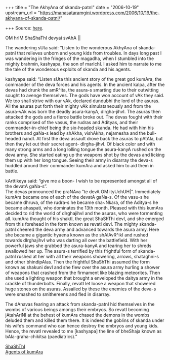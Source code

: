 +++
title = "The AkhyAna of skanda-patnI"
date = "2006-10-19"
upstream_url = "https://manasataramgini.wordpress.com/2006/10/19/the-akhyana-of-skanda-patni/"

+++
Source: [here](https://manasataramgini.wordpress.com/2006/10/19/the-akhyana-of-skanda-patni/).



OM hrIM ShaShaThI devyai svAhA \|\|

The wandering sUta said: “Listen to the wonderous AkhyAna of
skanda-patnI that relieves unborn and young kids from troubles. In days
long past I was wandering in the fringes of the magadha, when I stumbled
into the mighty brahmin, kashyapa, the son of marIchI. I asked him to
narrate to me the tale of the wonderous exploits of skanda and his
agents.

kashyapa said: “Listen sUta this ancient story of the great god kumAra,
the commander of the deva forces and his agents. In the ancient kalpa,
after the devas had drunk the amR^ita, the asura-s smarting due to their
outwitting sought to avenge themselves. The gods have won account of vAk
they said. We too shall strive with our vAk, declared dundubhi the lord
of the asuras. All the asuras put forth their mighty vAk simulataneously
and from the asura-vAk was born the deadly asura-kanyA, dIrgha-jihvI.
The asuras then attacked the gods and a fierce battle broke out. The
devas fought with their ranks comprised of the vasus, the rudras and
Adityas, and their commander-in-chief being the six-headed skanda. He
had with him his brothers and gaNa-s lead by shAkha, vishAkha, nejamesha
and the bull-headed nandI. At first the deva assault drove back the
asuras to pAtAla, but then they let out their secret agent-
dIrgha-jihvI. Of black color and with many strong arms and a long
lolling tongue the asura-kanyA rushed on the deva army. She started
eating up the weapons shot by the devas and licking them up with her
long tongue. Seeing their army in disarray the deva-s huddled around
their commander kumAra and asked him to aid them in battle.

kArttikeya said: “give me a boon- I wish to be represented amongst all
of the devatA gaNa-s”.  
The devas pronounced the praNAva “te devA OM ityUchUH\|“. Immediately
kumAra became one of each of the devatA gaNa-s. Of the vasu-s he became
dhruva, of the rudra-s he became sha\~Nkara, of the Aditya-s he became
ahaspati, who dominates the 13th month. Pleased with this kumAra decided
to rid the world of dIrghajihvI and the asuras, who were tormenting all.
kumAra thought of his shaktI, the great ShaShThi devI, and she emerged
from this forehead in the form known as revatI devI. The mighty
skanda-patnI cheered the deva army and advanced towards the asura army.
Here she became a gigantic hyaena known as the shAlAvR^ikI and rushed
towards dIrghajihvI who was darting all over the battlefield. With her
powerful jaws she grabbed the asura-kanyA and tearing her to shreds
swallowed her up. The asura-s terrified by this frightful form of
skanda-patnI rushed at her with all their weapons showering, arrows,
shataghni-s and other bhindipAlas. Then the frightful ShaShThi assumed
the form known as shakuni devI and she flew over the asura army hurling
a shower of weapons that crashed from the firmament like blazing
meteorites. Then she used a lighting weapon that brought a enveloped the
daitya army in the crackle of thunderbolts. Finally, revatI let loose a
weapon that showered huge stones on the asuras. Assailed by these the
enemies of the deva-s were smashed to smithereens and fled in disarray.

The dAnavas fearing an attack from skanda-patnI hid themselves in the
wombs of various beings amongs their embryos. So revatI becoming
jAtahAriNI at the behest of kumAra chased the demons in the wombs
deluded them and killed them there. It is indeed the goblins of skanda
under his wife’s command who can hence destroy the embryos and young
kids. Hence, the revatI revealed to me \[kashyapa\] the line of bheShaja
known as bAla-graha-chikitsa (paediatrics).”

[ShaShThI](https://manasataramgini.wordpress.com/2007/12/09/shashthi-suktam/ "ShaShThI sUktaM")  
[Agents of
kumAra](https://manasataramgini.wordpress.com/2005/07/23/skanda-ganas/ "skanda gaNas")

